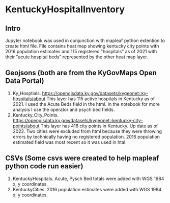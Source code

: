 # KentuckyHospitalInventory

## Intro
Jupyter notebook was used in conjunction with mapleaf python extention to create html file.  File contains heat map showing kentucky city points with 2016 population estimates and 115 registered "hospitals" as of 2021 with their "acute hospital beds" represented by the other heat map layer.

## Geojsons (both are from the KyGovMaps Open Data Portal)
1. Ky_Hosptials. https://opengisdata.ky.gov/datasets/kygeonet::ky-hospitals/about
   This layer has 115 active hospitals in Kentucky as of 2021.  I used the Acute Beds field in the html.  In the notebook for more analysis I use the operator and psych bed fields.
2. Kentucky_City_Points. https://opengisdata.ky.gov/datasets/kygeonet::kentucky-city-points/about
   This layer has 416 city points in Kentucky.  Up date as of 2022.  Two cities were excluded from html because they were throwing errors by technically having no registered population.  2016 population estimated field was most recent so it was used in htal.

## CSVs (Some csvs were created to help mapleaf python code run easier)

1. KentuckyHospitals. Acute, Pysch Bed totals were added with WGS 1984 x, y coordinates.
2. KentuckyCities. 2016 population estimates were added with WGS 1984 x, y coordinates.
